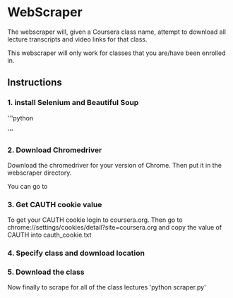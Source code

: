 # WebScraper

The webscraper will, given a Coursera class name, attempt to download all lecture transcripts
and video links for that class.

This webscraper will only work for classes that you are/have been enrolled in.

## Instructions

### 1. install Selenium and Beautiful Soup  
'''python

'''


### 2. Download Chromedriver
Download the chromedriver for your version of Chrome.
Then put it in the webscraper directory.

You can go to 

### 3. Get CAUTH cookie value
To get your CAUTH cookie login to coursera.org.
Then go to chrome://settings/cookies/detail?site=coursera.org 
and copy the value of CAUTH into cauth_cookie.txt

### 4. Specify class and download location

### 5. Download the class
Now finally to scrape for all of the class lectures
'python scraper.py'   
